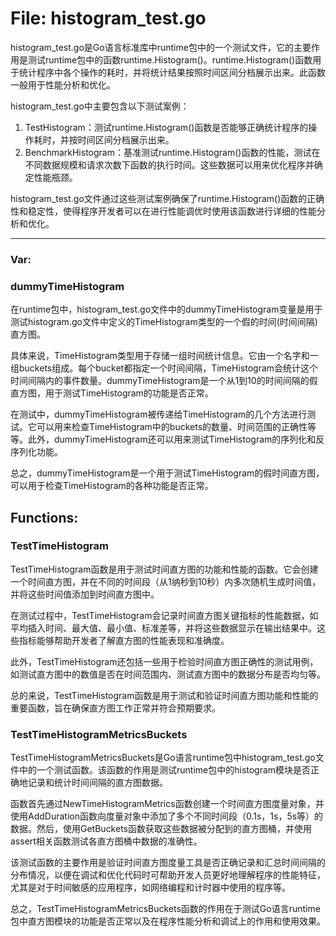 # File: histogram_test.go

histogram_test.go是Go语言标准库中runtime包中的一个测试文件，它的主要作用是测试runtime包中的函数runtime.Histogram()。runtime.Histogram()函数用于统计程序中各个操作的耗时，并将统计结果按照时间区间分档展示出来。此函数一般用于性能分析和优化。

histogram_test.go中主要包含以下测试案例：

1. TestHistogram：测试runtime.Histogram()函数是否能够正确统计程序的操作耗时，并按时间区间分档展示出来。
2. BenchmarkHistogram：基准测试runtime.Histogram()函数的性能，测试在不同数据规模和请求次数下函数的执行时间。这些数据可以用来优化程序并确定性能瓶颈。

histogram_test.go文件通过这些测试案例确保了runtime.Histogram()函数的正确性和稳定性，使得程序开发者可以在进行性能调优时使用该函数进行详细的性能分析和优化。




---

### Var:

### dummyTimeHistogram

在runtime包中，histogram_test.go文件中的dummyTimeHistogram变量是用于测试histogram.go文件中定义的TimeHistogram类型的一个假的时间(时间间隔)直方图。

具体来说，TimeHistogram类型用于存储一组时间统计信息。它由一个名字和一组buckets组成。每个bucket都指定一个时间间隔，TimeHistogram会统计这个时间间隔内的事件数量。dummyTimeHistogram是一个从1到10的时间间隔的假直方图，用于测试TimeHistogram的功能是否正常。

在测试中，dummyTimeHistogram被传递给TimeHistogram的几个方法进行测试。它可以用来检查TimeHistogram中的buckets的数量、时间范围的正确性等等。此外，dummyTimeHistogram还可以用来测试TimeHistogram的序列化和反序列化功能。

总之，dummyTimeHistogram是一个用于测试TimeHistogram的假时间直方图，可以用于检查TimeHistogram的各种功能是否正常。



## Functions:

### TestTimeHistogram

TestTimeHistogram函数是用于测试时间直方图的功能和性能的函数。它会创建一个时间直方图，并在不同的时间段（从1纳秒到10秒）内多次随机生成时间值，并将这些时间值添加到时间直方图中。

在测试过程中，TestTimeHistogram会记录时间直方图关键指标的性能数据，如平均插入时间、最大值、最小值、标准差等，并将这些数据显示在输出结果中。这些指标能够帮助开发者了解直方图的性能表现和准确度。

此外，TestTimeHistogram还包括一些用于检验时间直方图正确性的测试用例，如测试直方图中的数值是否在时间范围内、测试直方图中的数据分布是否均匀等。

总的来说，TestTimeHistogram函数是用于测试和验证时间直方图功能和性能的重要函数，旨在确保直方图工作正常并符合预期要求。



### TestTimeHistogramMetricsBuckets

TestTimeHistogramMetricsBuckets是Go语言runtime包中histogram_test.go文件中的一个测试函数。该函数的作用是测试runtime包中的histogram模块是否正确地记录和统计时间间隔的直方图数据。

函数首先通过NewTimeHistogramMetrics函数创建一个时间直方图度量对象，并使用AddDuration函数向度量对象中添加了多个不同时间段（0.1s，1s，5s等）的数据。然后，使用GetBuckets函数获取这些数据被分配到的直方图桶，并使用assert相关函数测试各直方图桶中数据的准确性。

该测试函数的主要作用是验证时间直方图度量工具是否正确记录和汇总时间间隔的分布情况，以便在调试和优化代码时可帮助开发人员更好地理解程序的性能特征，尤其是对于时间敏感的应用程序，如网络编程和计时器中使用的程序等。

总之，TestTimeHistogramMetricsBuckets函数的作用在于测试Go语言runtime包中直方图模块的功能是否正常以及在程序性能分析和调试上的作用和使用效果。



